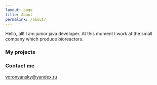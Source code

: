 ```yaml
---
layout: page
title: About
permalink: /about/
---
```


Hello, all! I am junior java developer. At this moment I work at the small company
which produce bioreactors.

### My projects

### Contact me

[voronyansky@yandex.ru](mailto:email@domain.com)